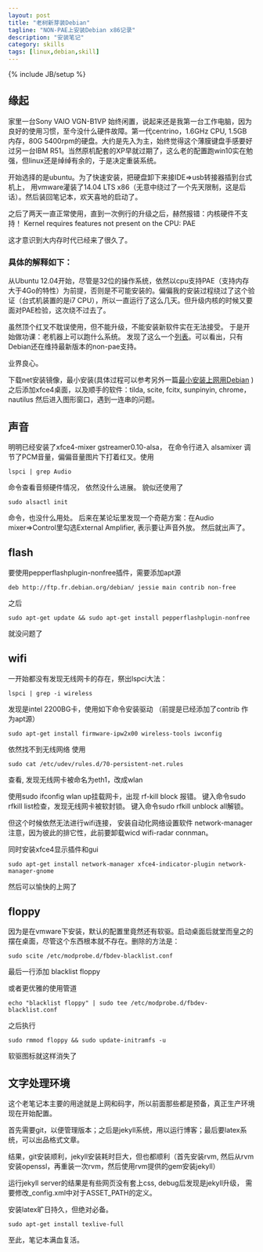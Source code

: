 ```yaml
---
layout: post
title: "老树新芽装Debian"
tagline: "NON-PAE上安装Debian x86记录"
description: "安装笔记"
category: skills
tags: [linux,debian,skill]
---
```

{% include JB/setup %}

##  缘起

  家里一台Sony VAIO VGN-B1VP 始终闲置，说起来还是我第一台工作电脑，因为良好的使用习惯，至今没什么硬件故障。第一代centrino，1.6GHz CPU, 1.5GB 内存，80G 5400rpm的硬盘。大约是先入为主，始终觉得这个薄膜键盘手感要好过另一台IBM R51。当然原机配套的XP早就过期了，这么老的配置跑win10实在勉强，但linux还是绰绰有余的，于是决定重装系统。
  
  开始选择的是ubuntu。为了快速安装，把硬盘卸下来接IDE=>usb转接器插到台式机上，
  用vmware灌装了14.04 LTS x86（无意中绕过了一个先天限制，这是后话）。然后装回笔记本，欢天喜地的启动了。

  之后了两天一直正常使用，直到一次例行的升级之后，赫然报错：内核硬件不支持！
  Kernel requires features not present on the CPU: PAE

  这才意识到大内存时代已经来了很久了。

### 具体的解释如下：
  
  从Ubuntu 12.04开始，尽管是32位的操作系统，依然以cpu支持PAE（支持内存大于4Go的特性）为前提，否则是不可能安装的。偏偏我的安装过程绕过了这个验证（台式机装置的是i7 CPU），所以一直运行了这么几天。但升级内核的时候又要面对PAE检验，这次绕不过去了。 
  
  虽然顶个红叉不耽误使用，但不能升级，不能安装新软件实在无法接受。
  于是开始做功课：老机器上可以跑什么系统。
  发现了这么一个[列表](http://linuxpasapas.blog.free.fr/index.php?post/2015/08/14/linux_requirements_non-pae)。可以看出，只有Debian还在维持最新版本的non-pae支持。  
  
  业界良心。

  下载net安装镜像，最小安装(具体过程可以参考另外一篇[最小安装上网用Debian](http://ztba.github.io/lessons/2014/12/15/debian) )
  之后添加xfce4桌面，以及顺手的软件：tilda, scite, fcitx, sunpinyin, chrome，nautilus
  然后进入图形窗口，遇到一连串的问题。

##  声音

  明明已经安装了xfce4-mixer gstreamer0.10-alsa， 在命令行进入 alsamixer 调节了PCM音量，偏偏音量图片下打着红叉。使用 
 
    lspci | grep Audio
  
  命令查看音频硬件情况， 依然没什么进展。 貌似还使用了
  
    sudo alsactl init
    
命令，也没什么用处。
  后来在某论坛里发现一个奇葩方案：在Audio mixer=>Control里勾选External Amplifier, 表示要让声音外放。 然后就出声了。

##  flash

要使用pepperflashplugin-nonfree插件，需要添加apt源

    deb http://ftp.fr.debian.org/debian/ jessie main contrib non-free  
    
之后

    sudo apt-get update && sudo apt-get install pepperflashplugin-nonfree

就没问题了

##  wifi

一开始都没有发现无线网卡的存在，祭出lspci大法： 

    lspci | grep -i wireless

发现是intel 2200BG卡，使用如下命令安装驱动
（前提是已经添加了contrib 作为apt源）

    sudo apt-get install firmware-ipw2x00 wireless-tools iwconfig


依然找不到无线网络
使用 

    sudo cat /etc/udev/rules.d/70-persistent-net.rules 

查看, 发现无线网卡被命名为eth1，改成wlan

  使用sudo ifconfig wlan up挂载网卡，出现
rf-kill block 报错。
键入命令sudo rfkill list检查，发现无线网卡被软封锁。
键入命令sudo rfkill unblock all解锁。

但这个时候依然无法进行wifi连接，
安装自动化网络设置软件 network-manager
注意，因为彼此的排它性，此前要卸载wicd wifi-radar connman。

  同时安装xfce4显示插件和gui

    sudo apt-get install network-manager xfce4-indicator-plugin network-manager-gnome

然后可以愉快的上网了

##  floppy

因为是在vmware下安装，默认的配置里竟然还有软驱。启动桌面后就堂而皇之的摆在桌面，尽管这个东西根本就不存在。删除的方法是：

    sudo scite /etc/modprobe.d/fbdev-blacklist.conf

最后一行添加 blacklist floppy

  或者更优雅的使用管道

    echo "blacklist floppy" | sudo tee /etc/modprobe.d/fbdev-blacklist.conf

之后执行

    sudo rmmod floppy && sudo update-initramfs -u

软驱图标就这样消失了



##    文字处理环境

这个老笔记本主要的用途就是上网和码字，所以前面那些都是预备，真正生产环境现在开始配置。

  首先需要git，以便管理版本；之后是jekyll系统，用以运行博客；最后要latex系统，可以出品格式文章。

  结果，git安装顺利，jekyll安装耗时巨大，但也都顺利（首先安装rvm, 然后从rvm安装openssl，再重装一次rvm，然后使用rvm提供的gem安装jekyll）

运行jekyll server的结果是有些网页没有套上css, debug后发现是jekyll升级， 需要修改_config.xml中对于ASSET_PATH的定义。

  安装latex旷日持久，但绝对必备。

    sudo apt-get install texlive-full
    
至此，笔记本满血复活。
